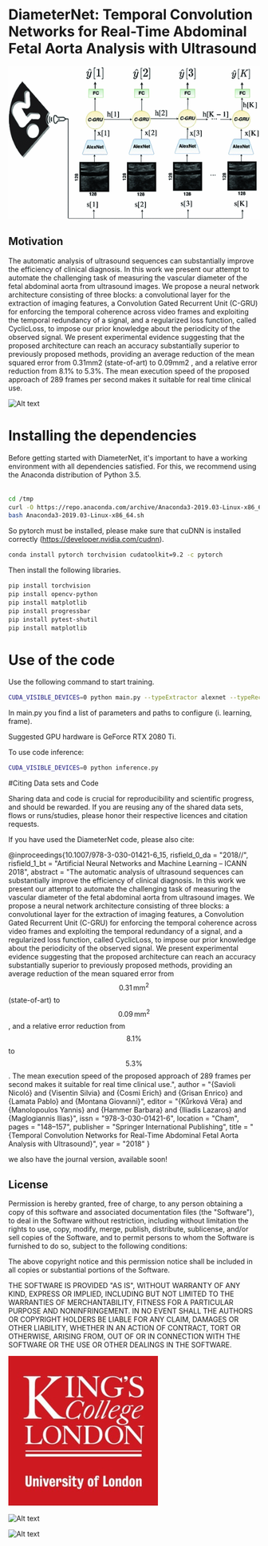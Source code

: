 


# DiameterNet: Temporal Convolution Networks for Real-Time Abdominal Fetal Aorta Analysis with Ultrasound

![Alt text](img/model.gif?raw=true "model")


## Motivation

The automatic analysis of ultrasound sequences can substantially improve the efficiency of clinical diagnosis. In this work we present our attempt to automate the challenging task of measuring the vascular diameter of the fetal abdominal aorta from ultrasound images. We propose a neural network architecture consisting of three blocks: a convolutional layer for the extraction of imaging features, a Convolution Gated Recurrent Unit (C-GRU) for enforcing the temporal coherence across video frames and exploiting the temporal redundancy of a signal, and a regularized loss function, called CyclicLoss, to impose our prior knowledge about the periodicity of the observed signal. We present experimental evidence suggesting that the proposed architecture can reach an accuracy substantially superior to previously proposed methods, providing an average reduction of the mean squared error from   0.31mm2  (state-of-art) to   0.09mm2 , and a relative error reduction from 8.1% to 5.3%. The mean execution speed of the proposed approach of 289 frames per second makes it suitable for real time clinical use.


![Alt text](img/model.png?raw=true "model")


# Installing the dependencies

Before getting started with DiameterNet, it's important to have a working environment with all dependencies satisfied. For this, we recommend using the Anaconda distribution of Python 3.5. 


```bash

cd /tmp
curl -O https://repo.anaconda.com/archive/Anaconda3-2019.03-Linux-x86_64.sh
bash Anaconda3-2019.03-Linux-x86_64.sh

```

So pytorch must be installed, please make sure that cuDNN is installed correctly (https://developer.nvidia.com/cudnn).

```bash
conda install pytorch torchvision cudatoolkit=9.2 -c pytorch

```

Then install the following libraries.

```bash
pip install torchvision
pip install opencv-python
pip install matplotlib
pip install progressbar
pip install pytest-shutil
pip install matplotlib
```


# Use of the code

Use the following command to start training. 

```bash
CUDA_VISIBLE_DEVICES=0 python main.py --typeExtractor alexnet --typeRecurrent unidir --typeCriterion MSECyclic --typeMeasurement Iamt --typeDataset Real
```
In main.py you find a list of parameters and paths to configure (i. learning, frame).

Suggested GPU hardware is GeForce RTX 2080 Ti.

To use code inference:



```bash
CUDA_VISIBLE_DEVICES=0 python inference.py
```





#Citing Data sets and Code

Sharing data and code is crucial for reproducibility and scientific progress, and should be rewarded. If you are reusing any of the shared data sets, flows or runs/studies, please honor their respective licences and citation requests.

If you have used the DiameterNet code, please also cite:

@inproceedings{10.1007/978-3-030-01421-6_15,
	risfield_0_da = "2018//",
	risfield_1_bt = "Artificial Neural Networks and Machine Learning – ICANN 2018",
	abstract = "The automatic analysis of ultrasound sequences can substantially improve the efficiency of clinical diagnosis. In this work we present our attempt to automate the challenging task of measuring the vascular diameter of the fetal abdominal aorta from ultrasound images. We propose a neural network architecture consisting of three blocks: a convolutional layer for the extraction of imaging features, a Convolution Gated Recurrent Unit (C-GRU) for enforcing the temporal coherence across video frames and exploiting the temporal redundancy of a signal, and a regularized loss function, called CyclicLoss, to impose our prior knowledge about the periodicity of the observed signal. We present experimental evidence suggesting that the proposed architecture can reach an accuracy substantially superior to previously proposed methods, providing an average reduction of the mean squared error from $$0.31\,\mathrm{mm}^2$$(state-of-art) to $$0.09\,\mathrm{mm}^2$$, and a relative error reduction from $$8.1\%$$to $$5.3\%$$. The mean execution speed of the proposed approach of 289 frames per second makes it suitable for real time clinical use.",
	author = "{Savioli Nicoló} and {Visentin Silvia} and {Cosmi Erich} and {Grisan Enrico} and {Lamata Pablo} and {Montana Giovanni}",
	editor = "{Kůrková Věra} and {Manolopoulos Yannis} and {Hammer Barbara} and {Iliadis Lazaros} and {Maglogiannis Ilias}",
	issn = "978-3-030-01421-6",
	location = "Cham",
	pages = "148–157",
	publisher = "Springer International Publishing",
	title = "{Temporal Convolution Networks for Real-Time Abdominal Fetal Aorta Analysis with Ultrasound}",
	year = "2018"
}

we also have the journal version, available soon!


## License

Permission is hereby granted, free of charge, to any person obtaining a copy of this software and associated documentation files (the "Software"), to deal in the Software without restriction, including without limitation the rights to use, copy, modify, merge, publish, distribute, sublicense, and/or sell copies of the Software, and to permit persons to whom the Software is furnished to do so, subject to the following conditions:

The above copyright notice and this permission notice shall be included in all copies or substantial portions of the Software.

THE SOFTWARE IS PROVIDED "AS IS", WITHOUT WARRANTY OF ANY KIND, EXPRESS OR IMPLIED, INCLUDING BUT NOT LIMITED TO THE WARRANTIES OF MERCHANTABILITY, FITNESS FOR A PARTICULAR PURPOSE AND NONINFRINGEMENT. IN NO EVENT SHALL THE AUTHORS OR COPYRIGHT HOLDERS BE LIABLE FOR ANY CLAIM, DAMAGES OR OTHER LIABILITY, WHETHER IN AN ACTION OF CONTRACT, TORT OR OTHERWISE, ARISING FROM, OUT OF OR IN CONNECTION WITH THE SOFTWARE OR THE USE OR OTHER DEALINGS IN THE SOFTWARE.


![Alt text](img/KCL.jpeg?raw=true "model")

![Alt text](img/DEI.jpeg?raw=true "model")

![Alt text](img/WMG.jpeg?raw=true "model")

     


